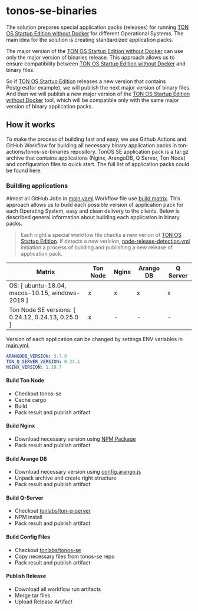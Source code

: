 # tonos-se-binaries

The solution prepares special application packs (releases) for running [TON OS Startup Edition without Docker](https://github.com/ton-actions/tonos-se) for different Operational Systems. The main idea for the solution is creating standardized application packs.

The major version of the [TON OS Startup Edition without Docker](https://github.com/ton-actions/tonos-se) can use only the major version of binaries release. This approach allows us to ensure compatibility between [TON OS Startup Edition without Docker](https://github.com/ton-actions/tonos-se) and binary files. 

So if [TON OS Startup Edition](https://github.com/tonlabs/tonos-se) releases a new version that contains Postgres(for example), we will publish the next major version of binary files. And then we will publish a new major version of the [TON OS Startup Edition without Docker](https://github.com/ton-actions/tonos-se) tool, which will be compatible only with the same major version of binary application packs.

## How it works

To make the process of building fast and easy, we use Github Actions and GitHub Workflow for building all necessary binary application packs in ton-actions/tonos-se-binaries repository. TonOS SE application pack is a tar.gz archive that contains applications (Nginx, ArangoDB, Q Server, Ton Node) and configuration files to quick start. The full list of application packs could be found here. 

### Building applications

Almost all GitHub Jobs in [main.yaml](https://github.com/ton-actions/tonos-se-binaries/blob/main/.github/workflows/main.yml) Workflow file use [build matrix](https://docs.github.com/en/actions/learn-github-actions/managing-complex-workflows#using-a-build-matrix). This approach allows us to build each possible version of application pack for each Operating System, easy and clean delivery to the clients. Below is described general information about building each application in binary packs.

> Each night a special workflow file checks a new verion of [TON OS Startup Edition](https://github.com/tonlabs/tonos-se). If detects a new verision, [node-release-detection.yml](https://github.com/ton-actions/tonos-se-binaries/blob/main/.github/workflows/node-release-detection.yml) initiation a process of building and publishing a new release of application pack.

| Matrix | Ton Node | Nginx | Arango DB | Q Server |
| --- | --- | --- | --- | --- |
| OS: [ ubuntu-18.04, macos-10.15, windows-2019 ] | x | x | x | x |
| Ton Node SE versions: [ 0.24.12, 0.24.13, 0.25.0 ] | x | - | - | - |

Version of each application can be changed by settings ENV variables in [main.yml](https://github.com/ton-actions/tonos-se-binaries/blob/main/.github/workflows/main.yml). 

```yml
ARANGODB_VERSION: 3.7.9
TON_Q_SERVER_VERSION: 0.34.1
NGINX_VERSION: 1.19.7
```

#### Build Ton Node

- Checkout tonos-se
- Cache cargo
- Build
- Pack result and publish artifact

#### Build Nginx

- Download necessary version using [NPM Package](https://github.com/ton-actions/tonos-se-binaries/tree/main/nginx)
- Pack result and publish artifact

#### Build Arango DB

- Download necessary version using [config.arango.js](https://github.com/ton-actions/tonos-se-binaries/blob/main/config.arangodb.js)
- Unpack archive and create right structure
- Pack result and publish artifact

#### Build Q-Server

- Checkout [tonlabs/ton-q-server](https://github.com/tonlabs/ton-q-server)
- NPM install
- Pack result and publish artifact

#### Build Config Files

- Checkout [tonlabs/tonos-se](https://github.com/tonlabs/tonos-se)
- Copy necessary files from tonos-se repo
- Pack result and publish artifact

#### Publish Release

- Download all workflow run artifacts
- Merge tar files
- Upload Release Artifact
